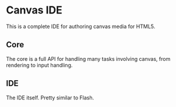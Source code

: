 # Canvas IDE

This is a complete IDE for authoring canvas media for HTML5.

## Core

The core is a full API for handling many tasks involving canvas, from rendering to input handling.

## IDE

The IDE itself. Pretty similar to Flash.